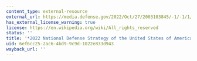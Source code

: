```yaml
---
content_type: external-resource
external_url: https://media.defense.gov/2022/Oct/27/2003103845/-1/-1/1/2022-NATIONAL-DEFENSE-STRATEGY-NPR-MDR.PDF
has_external_license_warning: true
license: https://en.wikipedia.org/wiki/All_rights_reserved
status: ''
title: '*2022 National Defense Strategy of the United States of America* (PDF)'
uid: 6ef6cc25-2ac6-4bd9-9c9d-1022e833d943
wayback_url: ''
---
```


